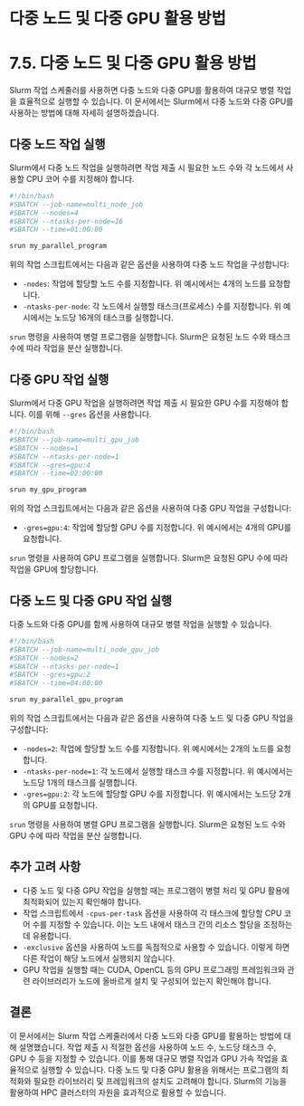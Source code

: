 # 다중 노드 및 다중 GPU 활용 방법

# 7.5. 다중 노드 및 다중 GPU 활용 방법

Slurm 작업 스케줄러를 사용하면 다중 노드와 다중 GPU를 활용하여 대규모 병렬 작업을 효율적으로 실행할 수 있습니다. 이 문서에서는 Slurm에서 다중 노드와 다중 GPU를 사용하는 방법에 대해 자세히 설명하겠습니다.

## 다중 노드 작업 실행

Slurm에서 다중 노드 작업을 실행하려면 작업 제출 시 필요한 노드 수와 각 노드에서 사용할 CPU 코어 수를 지정해야 합니다.

```bash
#!/bin/bash
#SBATCH --job-name=multi_node_job
#SBATCH --nodes=4
#SBATCH --ntasks-per-node=16
#SBATCH --time=01:00:00

srun my_parallel_program

```

위의 작업 스크립트에서는 다음과 같은 옵션을 사용하여 다중 노드 작업을 구성합니다:

- `-nodes`: 작업에 할당할 노드 수를 지정합니다. 위 예시에서는 4개의 노드를 요청합니다.
- `-ntasks-per-node`: 각 노드에서 실행할 태스크(프로세스) 수를 지정합니다. 위 예시에서는 노드당 16개의 태스크를 실행합니다.

`srun` 명령을 사용하여 병렬 프로그램을 실행합니다. Slurm은 요청된 노드 수와 태스크 수에 따라 작업을 분산 실행합니다.

## 다중 GPU 작업 실행

Slurm에서 다중 GPU 작업을 실행하려면 작업 제출 시 필요한 GPU 수를 지정해야 합니다. 이를 위해 `--gres` 옵션을 사용합니다.

```bash
#!/bin/bash
#SBATCH --job-name=multi_gpu_job
#SBATCH --nodes=1
#SBATCH --ntasks-per-node=1
#SBATCH --gres=gpu:4
#SBATCH --time=02:00:00

srun my_gpu_program

```

위의 작업 스크립트에서는 다음과 같은 옵션을 사용하여 다중 GPU 작업을 구성합니다:

- `-gres=gpu:4`: 작업에 할당할 GPU 수를 지정합니다. 위 예시에서는 4개의 GPU를 요청합니다.

`srun` 명령을 사용하여 GPU 프로그램을 실행합니다. Slurm은 요청된 GPU 수에 따라 작업을 GPU에 할당합니다.

## 다중 노드 및 다중 GPU 작업 실행

다중 노드와 다중 GPU를 함께 사용하여 대규모 병렬 작업을 실행할 수 있습니다.

```bash
#!/bin/bash
#SBATCH --job-name=multi_node_gpu_job
#SBATCH --nodes=2
#SBATCH --ntasks-per-node=1
#SBATCH --gres=gpu:2
#SBATCH --time=04:00:00

srun my_parallel_gpu_program

```

위의 작업 스크립트에서는 다음과 같은 옵션을 사용하여 다중 노드 및 다중 GPU 작업을 구성합니다:

- `-nodes=2`: 작업에 할당할 노드 수를 지정합니다. 위 예시에서는 2개의 노드를 요청합니다.
- `-ntasks-per-node=1`: 각 노드에서 실행할 태스크 수를 지정합니다. 위 예시에서는 노드당 1개의 태스크를 실행합니다.
- `-gres=gpu:2`: 각 노드에 할당할 GPU 수를 지정합니다. 위 예시에서는 노드당 2개의 GPU를 요청합니다.

`srun` 명령을 사용하여 병렬 GPU 프로그램을 실행합니다. Slurm은 요청된 노드 수와 GPU 수에 따라 작업을 분산 실행합니다.

## 추가 고려 사항

- 다중 노드 및 다중 GPU 작업을 실행할 때는 프로그램이 병렬 처리 및 GPU 활용에 최적화되어 있는지 확인해야 합니다.
- 작업 스크립트에서 `-cpus-per-task` 옵션을 사용하여 각 태스크에 할당할 CPU 코어 수를 지정할 수 있습니다. 이는 노드 내에서 태스크 간의 리소스 할당을 조정하는 데 유용합니다.
- `-exclusive` 옵션을 사용하여 노드를 독점적으로 사용할 수 있습니다. 이렇게 하면 다른 작업이 해당 노드에서 실행되지 않습니다.
- GPU 작업을 실행할 때는 CUDA, OpenCL 등의 GPU 프로그래밍 프레임워크와 관련 라이브러리가 노드에 올바르게 설치 및 구성되어 있는지 확인해야 합니다.

## 결론

이 문서에서는 Slurm 작업 스케줄러에서 다중 노드와 다중 GPU를 활용하는 방법에 대해 설명했습니다. 작업 제출 시 적절한 옵션을 사용하여 노드 수, 노드당 태스크 수, GPU 수 등을 지정할 수 있습니다. 이를 통해 대규모 병렬 작업과 GPU 가속 작업을 효율적으로 실행할 수 있습니다. 다중 노드 및 다중 GPU 활용을 위해서는 프로그램의 최적화와 필요한 라이브러리 및 프레임워크의 설치도 고려해야 합니다. Slurm의 기능을 활용하여 HPC 클러스터의 자원을 효과적으로 활용할 수 있습니다.